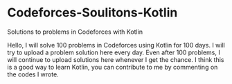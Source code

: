 # Codeforces-Soulitons-Kotlin
Solutions to problems in Codeforces with Kotlin

Hello, I will solve 100 problems in Codeforces using Kotlin for 100 days.
I will try to upload a problem solution here every day.
Even after 100 problems, I will continue to upload solutions here whenever I get the chance.
I think this is a good way to learn Kotlin, you can contribute to me by commenting on the codes I wrote.

<!-- Google Analytics -->
<script>
(function(i,s,o,g,r,a,m){i['GoogleAnalyticsObject']=r;i[r]=i[r]||function(){
(i[r].q=i[r].q||[]).push(arguments)},i[r].l=1*new Date();a=s.createElement(o),
m=s.getElementsByTagName(o)[0];a.async=1;a.src=g;m.parentNode.insertBefore(a,m)
})(window,document,'script','https://www.google-analytics.com/analytics.js','ga');

ga('create', 'UA-XXXXX-Y', 'auto');
ga('send', 'pageview');
</script>
<!-- End Google Analytics -->
